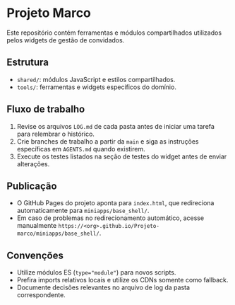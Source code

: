 # Projeto Marco

Este repositório contém ferramentas e módulos compartilhados utilizados pelos widgets de gestão de convidados.

## Estrutura
- `shared/`: módulos JavaScript e estilos compartilhados.
- `tools/`: ferramentas e widgets específicos do domínio.

## Fluxo de trabalho
1. Revise os arquivos `LOG.md` de cada pasta antes de iniciar uma tarefa para relembrar o histórico.
2. Crie branches de trabalho a partir da `main` e siga as instruções específicas em `AGENTS.md` quando existirem.
3. Execute os testes listados na seção de testes do widget antes de enviar alterações.

## Publicação
- O GitHub Pages do projeto aponta para `index.html`, que redireciona automaticamente para `miniapps/base_shell/`.
- Em caso de problemas no redirecionamento automático, acesse manualmente `https://<org>.github.io/Projeto-marco/miniapps/base_shell/`.

## Convenções
- Utilize módulos ES (`type="module"`) para novos scripts.
- Prefira imports relativos locais e utilize os CDNs somente como fallback.
- Documente decisões relevantes no arquivo de log da pasta correspondente.

